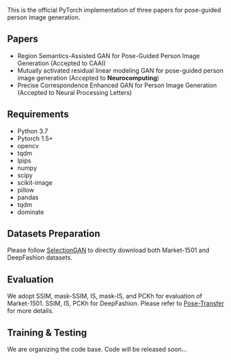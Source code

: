 This is the official PyTorch implementation of three papers for pose-guided person image generation.

## Papers
- Region Semantics-Assisted GAN for Pose-Guided Person Image Generation (Accepted to CAAI)
- Mutually activated residual linear modeling GAN for pose-guided person image generation (Accepted to **Neurocomputing**)
- Precise Correspondence Enhanced GAN for Person Image Generation (Accepted to Neural Processing Letters)


## Requirements
- Python 3.7
- Pytorch 1.5+
- opencv
- tqdm
- lpips
- numpy
- scipy
- scikit-image
- pillow
- pandas
- tqdm
- dominate


## Datasets Preparation

Please follow [SelectionGAN](https://github.com/Ha0Tang/SelectionGAN/blob/master/person_transfer/README.md) to directly download both Market-1501 and DeepFashion datasets.


## Evaluation
We adopt SSIM, mask-SSIM, IS, mask-IS, and PCKh for evaluation of Market-1501. SSIM, IS, PCKh for DeepFashion. Please refer to [Pose-Transfer](https://github.com/tengteng95/Pose-Transfer) for more details.


## Training & Testing

We are organizing the code base. Code will be released soon...
